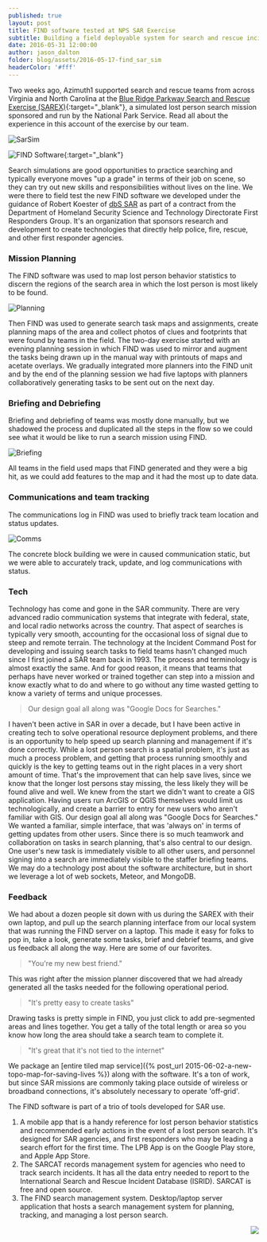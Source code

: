 ```yaml
---
published: true
layout: post
title: FIND software tested at NPS SAR Exercise 
subtitle: Building a field deployable system for search and rescue incident management
date: 2016-05-31 12:00:00
author: jason_dalton
folder: blog/assets/2016-05-17-find_sar_sim
headerColor: '#fff'
---
```


Two weeks ago, Azimuth1 supported search and rescue teams from across Virginia and North Carolina at the [Blue Ridge Parkway Search and Rescue Exercise (SAREX)](https://www.evensi.us/2016-blue-ridge-parkway-sarex-blue-ridge-music-center/170102646){:target="_blank"}, a simulated lost person search mission sponsored and run by the National Park Service. Read all about the experience in this account of the exercise by our team.  <!--more-->  

![SarSim]({{site.baseurl}}/{{page.folder}}/SarSim.jpg)

![FIND Software]({{site.baseurl}}/{{page.folder}}/SitStat.png){:target="_blank"}

Search simulations are good opportunities to practice searching and typically everyone moves "up a grade" in terms of their job on scene, so they can try out new skills and responsibilities without lives on the line.  We were there to field test the new FIND software we developed under the guidance of Robert Koester of [dbS SAR](http://www.dbs-sar.com) as part of a contract from the Department of Homeland Security
Science and Technology Directorate First Responders Group. It's an organization that sponsors research and development to create technologies that directly help police, fire, rescue, and other first responder agencies.




### Mission Planning 
The FIND software was used to map lost person behavior statistics to discern the regions of the search area in which the lost person is most likely to be found. 

![Planning]({{site.baseurl}}/{{page.folder}}/PlanningSegments.png)

Then FIND was used to generate search task maps and assignments, create planning maps of the area and collect photos of clues and footprints that were found by teams in the field.  The two-day exercise started with an evening planning session in which FIND was used to mirror and augment the tasks being drawn up in the manual way with printouts of maps and acetate overlays.  We gradually integrated more planners into the FIND unit and by the end of the planning session we had five laptops with planners collaboratively generating tasks to be sent out on the next day.



### Briefing and Debriefing
Briefing and debriefing of teams was mostly done manually, but we shadowed the process and duplicated all the steps in the flow so we could see what it would be like to run a search mission using FIND.  

![Briefing]({{site.baseurl}}/{{page.folder}}/Briefing.png)

All teams in the field used maps that FIND generated and they were a big hit, as we could add features to the map and it had the most up to date data.



### Communications and team tracking
The communications log in FIND was used to briefly track team location and status updates.  

![Comms]({{site.baseurl}}/{{page.folder}}/CommLog.png)

The concrete block building we were in caused communication static, but we were able to accurately track, update, and log communications with status.



### Tech
Technology has come and gone in the SAR community.  There are very advanced radio communication systems that integrate with federal, state, and local radio networks across the country.  That aspect of searches is typically very smooth, accounting for the occasional loss of signal due to steep and remote terrain.  The technology at the Incident Command Post for developing and issuing search tasks to field teams hasn't changed much since I first joined a SAR team back in 1993.  The process and terminology is almost exactly the same.  And for good reason, it means that teams that perhaps have never worked or trained together can step into a mission and know exactly what to do and where to go without any time wasted getting to know a variety of terms and unique processes.  

> Our design goal all along was "Google Docs for Searches."

I haven't been active in SAR in over a decade, but I have been active in creating tech to solve operational resource deployment problems, and there is an opportunity to help speed up search planning and management if it's done correctly. While a lost person search is a spatial problem, it's just as much a process problem, and getting that process running smoothly and quickly is the key to getting teams out in the right places in a very short amount of time.  That's the improvement that can help save lives, since we know that the longer lost persons stay missing, the less likely they will be found alive and well. We knew from the start we didn't want to create a GIS application.  Having users run ArcGIS or QGIS themselves would limit us technologically, and create a barrier to entry for new users who aren't familiar with GIS.  Our design goal all along was "Google Docs for Searches."  We wanted a familiar, simple interface, that was 'always on' in terms of getting updates from other users.  Since there is so much teamwork and collaboration on tasks in search planning, that's also central to our design.  One user's new task is immediately visible to all other users, and personnel signing into a search are immediately visible to the staffer briefing teams.  We may do a technology post about the software architecture, but in short we leverage a lot of web sockets, Meteor, and MongoDB.  



### Feedback
We had about a dozen people sit down with us during the SAREX with their own laptop, and pull up the search planning interface from our local system that was running the FIND server on a laptop.  This made it easy for folks to pop in, take a look, generate some tasks, brief and debrief teams, and give us feedback all along the way.  Here are some of our favorites.

> "You're my new best friend."

This was right after the mission planner discovered that we had already generated all the tasks needed for the following operational period.

> "It's pretty easy to create tasks"

Drawing tasks is pretty simple in FIND, you just click to add pre-segmented areas and lines together.  You get a tally of the total length or area so you know how long the area should take a search team to complete it.

> "It's great that it's not tied to the internet"

We package an [entire tiled map service]({% post_url 2015-06-02-a-new-topo-map-for-saving-lives %}) along with the software.  It's a ton of work, but since SAR missions are commonly taking place outside of wireless or broadband connections, it's absolutely necessary to operate 'off-grid'.  

The FIND software is part of a trio of tools developed for SAR use.

1. A mobile app that is a handy reference for lost person behavior statistics and recommended early actions in the event of a lost person search.  It's designed for SAR agencies, and first responders who may be leading a search effort for the first time. The LPB App is on the Google Play store, and Apple App Store.
2. The SARCAT records management system for agencies who need to track search incidents.  It has all the data entry needed to report to the International Search and Rescue Incident Database (ISRID).  SARCAT is free and open source.
3. The FIND search management system.  Desktop/laptop server application that hosts a search management system for planning, tracking, and managing a lost person search.

<img style="float: right" src="{{site.baseurl}}/{{page.folder}}/nps_sign.jpg">


